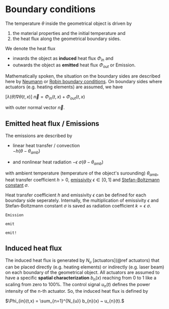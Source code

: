# Boundary conditions
The temperature $\theta$ inside the geometrical object is driven by 
1. the material properties and the initial temperature and
2. the heat flux along the geometrical boundary sides.

We denote the heat flux
- inwards the object as **induced** heat flux $\Phi_{in}$ and
- outwards the object as **emitted** heat flux $\Phi_{out}$ or Emission.

Mathematically spoken, the situation on the boundary sides are described here by [Neumann](https://en.wikipedia.org/wiki/Neumann_boundary_condition) or [Robin boundary conditions](https://en.wikipedia.org/wiki/Neumann_boundary_condition). On boundary sides where actuators (e.g. heating elements) are assumed, we have

$\left[\lambda(\theta) \nabla \theta(t,x) \right] ~ \vec{n} = \Phi_{in}(t,x) + \Phi_{out}(t,x)$

with outer normal vector $\vec{n}$.

## Emitted heat flux / Emissions

The emissions are described by 
- linear heat transfer / convection  
$-h (\theta - \theta_{amb})$

- and nonlinear heat radiation
$- \epsilon ~ \sigma (\theta - \theta_{amb})$

with ambient temperature (temperature of the object's surounding) $\theta_{amb}$, heat transfer coefficient $h>0$, [emissivity](https://en.wikipedia.org/wiki/Emissivity) $\epsilon \in [0,1]$ and [Stefan-Boltzmann constant](https://en.wikipedia.org/wiki/Stefan%E2%80%93Boltzmann_constant) $\sigma$.

Heat transfer coefficient $h$ and emissivity $\epsilon$ can be defined for each boundary side seperately. Internally, the multiplication of emissivity $\epsilon$ and Stefan-Boltzmann constant $\sigma$ is saved as radiation coefficient $k = \epsilon ~ \sigma$.

```@docs
Emission
```

```@docs
emit
```


```@docs
emit!
```

## Induced heat flux

The induced heat flux is generated by $N_{u}$ [actuators](@ref actuators) that can be placed directly (e.g. heating elements) or indirectly (e.g. laser beam) on each boundary of the geometrical object. All actuators are assumed to have a specific **spatial characterization** $b_{n}(x)$ reaching from 0 to 1 like a scaling from zero to 100%. The control signal $u_{n}(t)$ defines the power intensity of the n-th actuator. So, the induced heat flux is defined by

$\Phi_{in}(t,x) = \sum_{n=1}^{N_{u}} b_{n}(x) ~ u_{n}(t).$